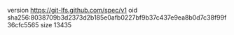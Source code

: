 version https://git-lfs.github.com/spec/v1
oid sha256:8038709b3d2373d2b185e0afb0227bf9b37c437e9ea8b0d7c38f99f36cfc5565
size 13435
